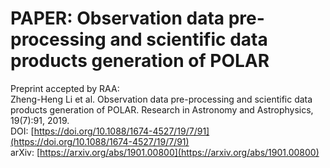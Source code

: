 # PAPER: Observation data pre-processing and scientific data products generation of POLAR

Preprint accepted by RAA:  
Zheng-Heng Li et al. Observation data pre-processing and scientific data products generation of POLAR. Research in Astronomy and Astrophysics, 19(7):91, 2019.  
DOI: [https://doi.org/10.1088/1674-4527/19/7/91](https://doi.org/10.1088/1674-4527/19/7/91)  
arXiv: [https://arxiv.org/abs/1901.00800](https://arxiv.org/abs/1901.00800)  


